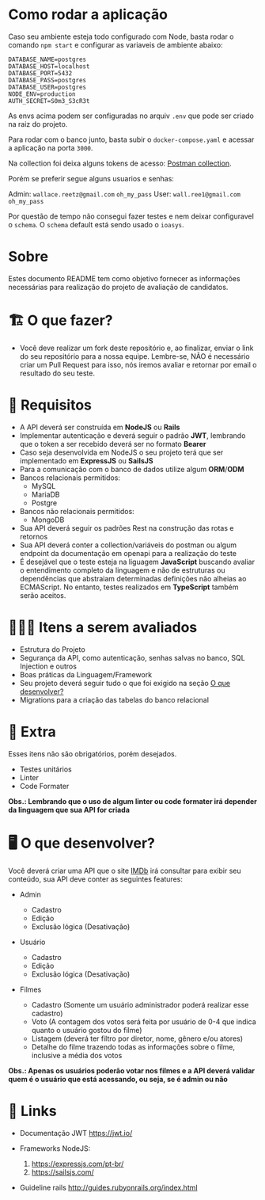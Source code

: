# Como rodar a aplicação

Caso seu ambiente esteja todo configurado com Node, basta rodar o comando `npm start` e configurar as variaveis de ambiente abaixo:

```env
DATABASE_NAME=postgres
DATABASE_HOST=localhost
DATABASE_PORT=5432
DATABASE_PASS=postgres
DATABASE_USER=postgres
NODE_ENV=production
AUTH_SECRET=S0m3_S3cR3t
```

As envs acima podem ser configuradas no arquiv `.env` que pode ser criado na raiz do projeto.

Para rodar com o banco junto, basta subir o `docker-compose.yaml` e acessar a aplicação na porta `3000`.

Na collection foi deixa alguns tokens de acesso: [Postman collection](https://www.getpostman.com/collections/0cd98c2729634d1cf18a).

Porém se preferir segue alguns usuarios e senhas:

Admin: `wallace.reetz@gmail.com` `oh_my_pass`
User: `wall.ree1@gmail.com` `oh_my_pass`

Por questão de tempo não consegui fazer testes e nem deixar configuravel o `schema`. O `schema` default está sendo usado o `ioasys`.

# Sobre

Estes documento README tem como objetivo fornecer as informações necessárias para realização do projeto de avaliação de candidatos.

# 🏗 O que fazer?

- Você deve realizar um fork deste repositório e, ao finalizar, enviar o link do seu repositório para a nossa equipe. Lembre-se, NÃO é necessário criar um Pull Request para isso, nós iremos avaliar e retornar por email o resultado do seu teste.

# 🚨 Requisitos

- A API deverá ser construída em **NodeJS** ou **Rails**
- Implementar autenticação e deverá seguir o padrão **JWT**, lembrando que o token a ser recebido deverá ser no formato **Bearer**
- Caso seja desenvolvida em NodeJS o seu projeto terá que ser implementado em **ExpressJS** ou **SailsJS**
- Para a comunicação com o banco de dados utilize algum **ORM**/**ODM**
- Bancos relacionais permitidos:
  - MySQL
  - MariaDB
  - Postgre
- Bancos não relacionais permitidos:
  - MongoDB
- Sua API deverá seguir os padrões Rest na construção das rotas e retornos
- Sua API deverá conter a collection/variáveis do postman ou algum endpoint da documentação em openapi para a realização do teste
- É desejável que o teste esteja na liguagem  **JavaScript** buscando avaliar o entendimento completo da linguagem e não de estruturas ou dependências que abstraiam determinadas definições não alheias ao ECMAScript. No entanto, testes realizados em **TypeScript** também serão aceitos.

# 🕵🏻‍♂️ Itens a serem avaliados

- Estrutura do Projeto
- Segurança da API, como autenticação, senhas salvas no banco, SQL Injection e outros
- Boas práticas da Linguagem/Framework
- Seu projeto deverá seguir tudo o que foi exigido na seção [O que desenvolver?](##--o-que-desenvolver)
- Migrations para a criação das tabelas do banco relacional

# 🎁 Extra

Esses itens não são obrigatórios, porém desejados.

- Testes unitários
- Linter
- Code Formater

**Obs.: Lembrando que o uso de algum linter ou code formater irá depender da linguagem que sua API for criada**

# 🖥 O que desenvolver?

Você deverá criar uma API que o site [IMDb](https://www.imdb.com/) irá consultar para exibir seu conteúdo, sua API deve conter as seguintes features:

- Admin

  - Cadastro
  - Edição
  - Exclusão lógica (Desativação)

- Usuário

  - Cadastro
  - Edição
  - Exclusão lógica (Desativação)

- Filmes

  - Cadastro (Somente um usuário administrador poderá realizar esse cadastro)
  - Voto (A contagem dos votos será feita por usuário de 0-4 que indica quanto o usuário gostou do filme)
  - Listagem (deverá ter filtro por diretor, nome, gênero e/ou atores)
  - Detalhe do filme trazendo todas as informações sobre o filme, inclusive a média dos votos

**Obs.: Apenas os usuários poderão votar nos filmes e a API deverá validar quem é o usuário que está acessando, ou seja, se é admin ou não**

# 🔗 Links

- Documentação JWT https://jwt.io/
- Frameworks NodeJS:

  1. https://expressjs.com/pt-br/
  2. https://sailsjs.com/

- Guideline rails http://guides.rubyonrails.org/index.html
